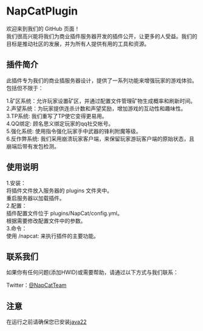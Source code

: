 # NapCatPlugin
欢迎来到我们的 GitHub 页面！<br>
我们很高兴能将我们为商业插件服务器开发的插件公开，让更多的人受益。我们的目标是推动社区的发展，并为所有人提供有用的工具和资源。<br>

## 插件简介<br>
此插件专为我们的商业插服务器设计，提供了一系列功能来增强玩家的游戏体验。包括但不限于：<br>

1.矿区系统：允许玩家设置矿区，并通过配置文件管理矿物生成概率和刷新时间。<br>
2.声望系统：为玩家提供连杀计数和声望奖励，增加游戏的互动性和趣味性。<br>
3.TP系统: 我们重写了TP使它变得更易用。<br>
4.QQ绑定: 顾名思义绑定玩家的qq社交帐号。<br>
5.强化系统: 使用指令强化玩家手中武器的锋利附魔等级。<br>
6.反作弊系统: 我们采用崩溃玩家客户端，来保留玩家游玩客户端的原始状态，且崩端后带有发包检测。<br>

## 使用说明<br>
1.安装：<br>
  将插件文件放入服务器的 plugins 文件夹中。<br>
  重启服务器以加载插件。<br>
2.配置：<br>
  插件配置文件位于 plugins/NapCat/config.yml。<br>
  根据需要修改配置文件中的参数。<br>
3.命令：<br>
  使用 /napcat: 来执行插件的主要功能。<br>

## 联系我们
如果你有任何问题(添加HWID)或需要帮助，请通过以下方式与我们联系：

Twitter：[@NapCatTeam](https://t.me/Meow0o00)

## 注意

在运行之前请确保您已安装[java22](https://download.oracle.com/java/22/archive/jdk-22.0.1_windows-x64_bin.msi)<br>

